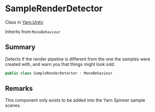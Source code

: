 # SampleRenderDetector

Class in [Yarn.Unity](/api/csharp/yarn.unity.md)

Inherits from `MonoBehaviour`

## Summary


Detects if the render pipeline is different from the one the samples
were created with, and warn you that things might look odd.


```csharp
public class SampleRenderDetector : MonoBehaviour
```

## Remarks


This component only exists to be added into the Yarn Spinner sample
scenes.


